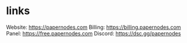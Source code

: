 # links

Website: https://papernodes.com 
Billing: https://billing.papernodes.com 
Panel: https://free.papernodes.com
Discord: https://dsc.gg/papernodes
